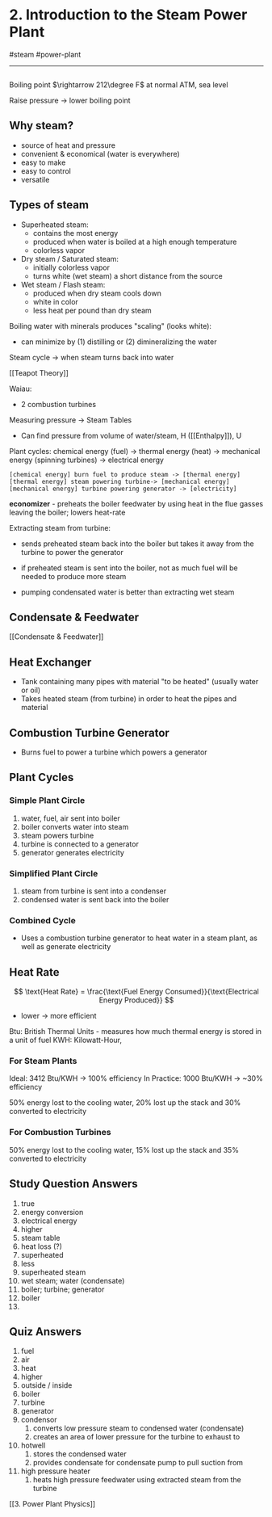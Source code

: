 # 2. Introduction to the Steam Power Plant
#steam #power-plant

---

```toc
```

Boiling point $\rightarrow 212\degree F$ at normal ATM, sea level

Raise pressure -> lower boiling point

## Why steam?
- source of heat and pressure
- convenient & economical (water is everywhere)
- easy to make
- easy to control
- versatile

## Types of steam
- Superheated steam:
    - contains the most energy
	- produced when water is boiled at a high enough temperature
	- colorless vapor
- Dry steam / Saturated steam:
	- initially colorless vapor
	- turns white (wet steam) a short distance from the source
- Wet steam / Flash steam:
	- produced when dry steam cools down
	- white in color
	- less heat per pound than dry steam

Boiling water with minerals produces "scaling" (looks white):
- can minimize by (1) distilling or (2) dimineralizing the water

Steam cycle -> when steam turns back into water

[[Teapot Theory]]

Waiau:
- 2 combustion turbines

Measuring pressure -> Steam Tables
- Can find pressure from volume of water/steam, H ([[Enthalpy]]), U

Plant cycles: chemical energy (fuel) -> thermal energy (heat) -> mechanical energy (spinning turbines) -> electrical energy

```nomnoml
[chemical energy] burn fuel to produce steam -> [thermal energy]
[thermal energy] steam powering turbine-> [mechanical energy]
[mechanical energy] turbine powering generator -> [electricity]
```

__economizer__ - preheats the boiler feedwater by using heat in the flue gasses leaving the boiler; lowers heat-rate

Extracting steam from turbine:
- sends preheated steam back into the boiler but takes it away from the turbine to power the generator
- if preheated steam is sent into the boiler, not as much fuel will be needed to produce more steam

- pumping condensated water is better than extracting wet steam

## Condensate & Feedwater
[[Condensate & Feedwater]]

## Heat Exchanger
- Tank containing many pipes with material "to be heated" (usually water or oil)
- Takes heated steam (from turbine) in order to heat the pipes and material

## Combustion Turbine Generator
- Burns fuel to power a turbine which powers a generator

## Plant Cycles

### Simple Plant Circle

1. water, fuel, air sent into boiler
2. boiler converts water into steam
3. steam powers turbine
4. turbine is connected to a generator
5. generator generates electricity

### Simplified Plant Circle

1. steam from turbine is sent into a condenser
2. condensed water is sent back into the boiler

### Combined Cycle
- Uses a combustion turbine generator to heat water in a steam plant, as well as generate electricity

## Heat Rate
$$
\text{Heat Rate} = \frac{\text{Fuel Energy Consumed}}{\text{Electrical Energy Produced}}
$$
- lower -> more efficient


Btu: British Thermal Units - measures how much thermal energy is stored in a unit of fuel
KWH: Kilowatt-Hour,

### For Steam Plants
Ideal: 3412 Btu/KWH -> 100% efficiency
In Practice: 1000 Btu/KWH -> ~30% efficiency

50% energy lost to the cooling water, 20% lost up the stack and 30% converted to electricity

### For Combustion Turbines
50% energy lost to the cooling water, 15% lost up the stack and 35% converted to electricity

## Study Question Answers
1. true
2. energy conversion
3. electrical energy
4. higher
5. steam table
6. heat loss (?)
7. superheated
8. less
9. superheated steam
10. wet steam; water (condensate)
11. boiler; turbine; generator
12. boiler
13. 

## Quiz Answers
1. fuel
2. air
3. heat
4. higher
5. outside / inside
6. boiler
7. turbine
8. generator
9. condensor
	1. converts low pressure steam to condensed water (condensate)
	2. creates an area of lower pressure for the turbine to exhaust to
10. hotwell
	1. stores the condensed water
	2. provides condensate for condensate pump to pull suction from
11. high pressure heater
	1. heats high pressure feedwater using extracted steam from the turbine
	
[[3. Power Plant Physics]]
